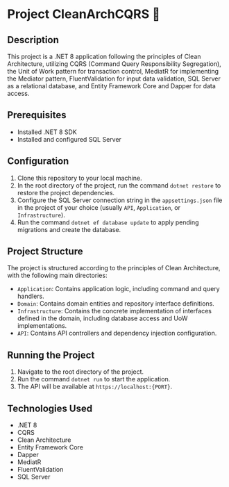 # Project CleanArchCQRS 🚀

## Description
This project is a .NET 8 application following the principles of Clean Architecture, utilizing CQRS (Command Query Responsibility Segregation), the Unit of Work pattern for transaction control, MediatR for implementing the Mediator pattern, FluentValidation for input data validation, SQL Server as a relational database, and Entity Framework Core and Dapper for data access.

## Prerequisites
- Installed .NET 8 SDK
- Installed and configured SQL Server

## Configuration
1. Clone this repository to your local machine.
2. In the root directory of the project, run the command `dotnet restore` to restore the project dependencies.
3. Configure the SQL Server connection string in the `appsettings.json` file in the project of your choice (usually `API`, `Application`, or `Infrastructure`).
4. Run the command `dotnet ef database update` to apply pending migrations and create the database.

## Project Structure
The project is structured according to the principles of Clean Architecture, with the following main directories:

- `Application`: Contains application logic, including command and query handlers.
- `Domain`: Contains domain entities and repository interface definitions.
- `Infrastructure`: Contains the concrete implementation of interfaces defined in the domain, including database access and UoW implementations.
- `API`: Contains API controllers and dependency injection configuration.

## Running the Project
1. Navigate to the root directory of the project.
2. Run the command `dotnet run` to start the application.
3. The API will be available at `https://localhost:{PORT}`.

## Technologies Used
- .NET 8
- CQRS
- Clean Architecture
- Entity Framework Core
- Dapper
- MediatR
- FluentValidation
- SQL Server
